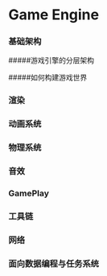 # Game Engine

### 基础架构

#####游戏引擎的分层架构

#####如何构建游戏世界

### 渲染

### 动画系统

### 物理系统

### 音效

### GamePlay

### 工具链

### 网络

### 面向数据编程与任务系统
